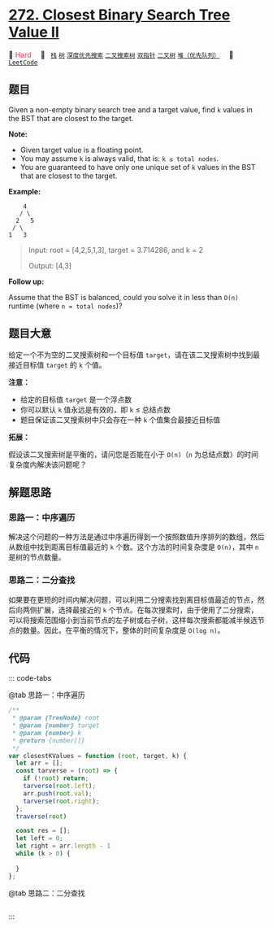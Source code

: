 # [272. Closest Binary Search Tree Value II](https://leetcode.com/problems/closest-binary-search-tree-value-ii/)

🔴 <font color=#ff334b>Hard</font>&emsp; 🔖&ensp; [`栈`](/leetcode/outline/tag/stack.md) [`树`](/leetcode/outline/tag/tree.md) [`深度优先搜索`](/leetcode/outline/tag/depth-first-search.md) [`二叉搜索树`](/leetcode/outline/tag/binary-search-tree.md) [`双指针`](/leetcode/outline/tag/two-pointers.md) [`二叉树`](/leetcode/outline/tag/binary-tree.md) [`堆（优先队列）`](/leetcode/outline/tag/heap-priority-queue.md)&emsp; 🔗&ensp;[`LeetCode`](https://leetcode.com/problems/closest-binary-search-tree-value-ii/)

## 题目

Given a non-empty binary search tree and a target value, find `k` values in the BST that are closest to the target.

**Note:**

- Given target value is a floating point.
- You may assume `k` is always valid, that is: `k ≤ total nodes`.
- You are guaranteed to have only one unique set of `k` values in the BST that are closest to the target.

**Example:**

        4
       / \
      2   5
     / \
    1   3

> Input: root = [4,2,5,1,3], target = 3.714286, and k = 2
>
> Output: [4,3]

**Follow up:**

Assume that the BST is balanced, could you solve it in less than `O(n)` runtime (where `n = total nodes`)?

## 题目大意

给定一个不为空的二叉搜索树和一个目标值 `target`，请在该二叉搜索树中找到最接近目标值 `target` 的 `k` 个值。

**注意：**

- 给定的目标值 `target` 是一个浮点数
- 你可以默认 `k` 值永远是有效的，即 `k` ≤ 总结点数
- 题目保证该二叉搜索树中只会存在一种 `k` 个值集合最接近目标值

**拓展：**

假设该二叉搜索树是平衡的，请问您是否能在小于 `O(n)`（`n` 为总结点数）的时间复杂度内解决该问题呢？

## 解题思路

### 思路一：中序遍历

解决这个问题的一种方法是通过中序遍历得到一个按照数值升序排列的数组，然后从数组中找到距离目标值最近的 `k` 个数。这个方法的时间复杂度是 `O(n)`，其中 `n` 是树的节点数量。

### 思路二：二分查找

如果要在更短的时间内解决问题，可以利用二分搜索找到离目标值最近的节点，然后向两侧扩展，选择最接近的 `k` 个节点。在每次搜索时，由于使用了二分搜索，可以将搜索范围缩小到当前节点的左子树或右子树，这样每次搜索都能减半候选节点的数量。因此，在平衡的情况下，整体的时间复杂度是 `O(log n)`。

## 代码

::: code-tabs

@tab 思路一：中序遍历

```javascript
/**
 * @param {TreeNode} root
 * @param {number} target
 * @param {number} k
 * @return {number[]}
 */
var closestKValues = function (root, target, k) {
  let arr = [];
  const tarverse = (root) => {
    if (!root) return;
    tarverse(root.left);
    arr.push(root.val);
    tarverse(root.right);
  };
  traverse(root)

  const res = [];
  let left = 0;
  let right = arr.length - 1
  while (k > 0) {
    
  }
};
```

@tab 思路二：二分查找

```javascript

```

:::
